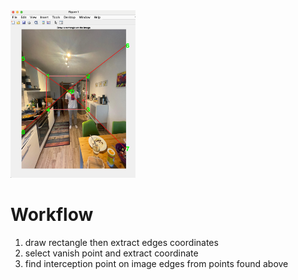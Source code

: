 <img src="points.png" alt="drawing" width="200"/>

# Workflow

1. draw rectangle then extract edges coordinates
2. select vanish point and extract coordinate
3. find interception point on image edges from points found above

